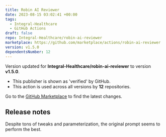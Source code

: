 ```yaml
---
title: Robin AI Reviewer
date: 2023-08-15 03:02:41 +00:00
tags:
  - Integral-Healthcare
  - GitHub Actions
draft: false
repo: Integral-Healthcare/robin-ai-reviewer
marketplace: https://github.com/marketplace/actions/robin-ai-reviewer
version: v1.5.0
dependentsNumber: 12
---
```



Version updated for **Integral-Healthcare/robin-ai-reviewer** to version **v1.5.0**.
- This publisher is shown as 'verified' by GitHub.
- This action is used across all versions by **12** repositories.

Go to the [GitHub Marketplace](https://github.com/marketplace/actions/robin-ai-reviewer) to find the latest changes.

## Release notes

Despite tons of tweaks and parameterization, the original prompt seems to perform the best.
